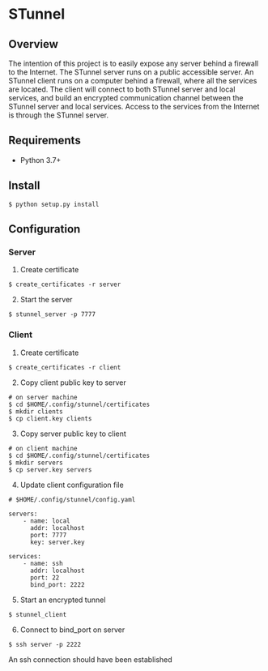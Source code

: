 # STunnel

## Overview

The intention of this project is to easily expose any server behind a
firewall to the Internet. The STunnel server runs on a public accessible
server. An STunnel client runs on a computer behind a firewall,
where all the services are located. The client will connect to both 
STunnel server and local services, and build an encrypted communication
channel between the STunnel server and local services. Access to the services
from the Internet is through the STunnel server.

## Requirements
* Python 3.7+

## Install
```
$ python setup.py install
```

## Configuration

### Server
1. Create certificate
```
$ create_certificates -r server
```

2. Start the server
```
$ stunnel_server -p 7777
```

### Client
1. Create certificate
```
$ create_certificates -r client
```

2. Copy client public key to server
```
# on server machine
$ cd $HOME/.config/stunnel/certificates
$ mkdir clients
$ cp client.key clients
```

3. Copy server public key to client
```
# on client machine
$ cd $HOME/.config/stunnel/certificates
$ mkdir servers
$ cp server.key servers
```

4. Update client configuration file
```
# $HOME/.config/stunnel/config.yaml

servers:
    - name: local
      addr: localhost
      port: 7777
      key: server.key

services:
    - name: ssh
      addr: localhost
      port: 22
      bind_port: 2222
```

5. Start an encrypted tunnel
```
$ stunnel_client
```

6. Connect to bind_port on server
```
$ ssh server -p 2222
```
An ssh connection should have been established
